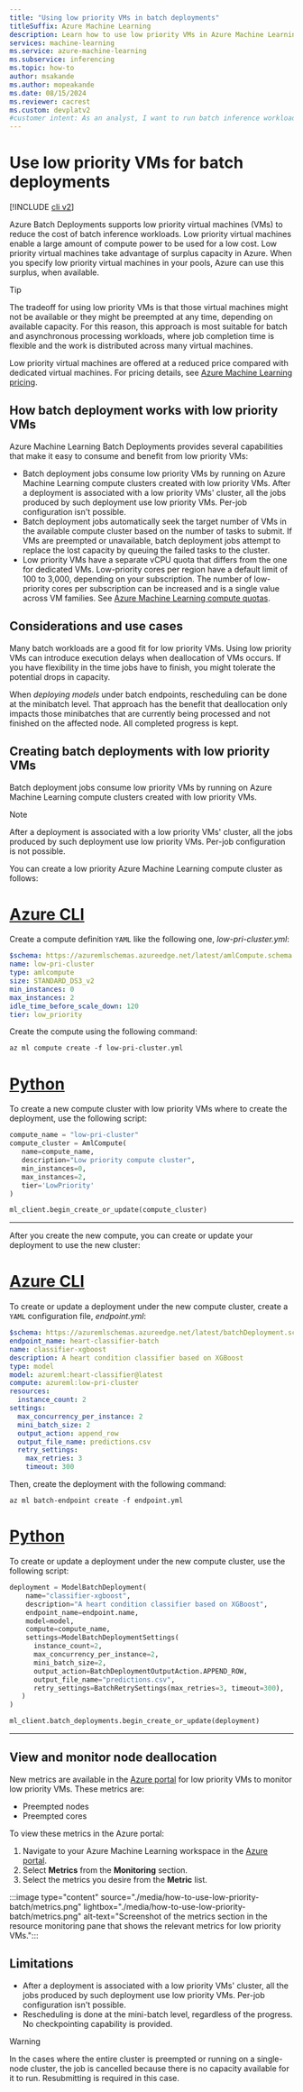 ```yaml
---
title: "Using low priority VMs in batch deployments"
titleSuffix: Azure Machine Learning
description: Learn how to use low priority VMs in Azure Machine Learning to save costs when you run batch inference jobs.
services: machine-learning
ms.service: azure-machine-learning
ms.subservice: inferencing
ms.topic: how-to
author: msakande
ms.author: mopeakande
ms.date: 08/15/2024
ms.reviewer: cacrest
ms.custom: devplatv2
#customer intent: As an analyst, I want to run batch inference workloads in the most cost efficient way possible.
---
```


# Use low priority VMs for batch deployments

[!INCLUDE [cli v2](includes/machine-learning-dev-v2.md)]

Azure Batch Deployments supports low priority virtual machines (VMs) to reduce the cost of batch inference workloads. Low priority virtual machines enable a large amount of compute power to be used for a low cost. Low priority virtual machines take advantage of surplus capacity in Azure. When you specify low priority virtual machines in your pools, Azure can use this surplus, when available.

> [!TIP]
> The tradeoff for using low priority VMs is that those virtual machines might not be available or they might be preempted at any time, depending on available capacity. For this reason, this approach is most suitable for batch and asynchronous processing workloads, where job completion time is flexible and the work is distributed across many virtual machines.

Low priority virtual machines are offered at a reduced price compared with dedicated virtual machines. For pricing details, see [Azure Machine Learning pricing](https://azure.microsoft.com/pricing/details/machine-learning/).

## How batch deployment works with low priority VMs

Azure Machine Learning Batch Deployments provides several capabilities that make it easy to consume and benefit from low priority VMs:

- Batch deployment jobs consume low priority VMs by running on Azure Machine Learning compute clusters created with low priority VMs. After a deployment is associated with a low priority VMs' cluster, all the jobs produced by such deployment use low priority VMs. Per-job configuration isn't possible.
- Batch deployment jobs automatically seek the target number of VMs in the available compute cluster based on the number of tasks to submit. If VMs are preempted or unavailable, batch deployment jobs attempt to replace the lost capacity by queuing the failed tasks to the cluster.
- Low priority VMs have a separate vCPU quota that differs from the one for dedicated VMs. Low-priority cores per region have a default limit of 100 to 3,000, depending on your subscription. The number of low-priority cores per subscription can be increased and is a single value across VM families. See [Azure Machine Learning compute quotas](how-to-manage-quotas.md#azure-machine-learning-compute).

## Considerations and use cases

Many batch workloads are a good fit for low priority VMs. Using low priority VMs can introduce execution delays when deallocation of VMs occurs. If you have flexibility in the time jobs have to finish, you might tolerate the potential drops in capacity.

When *deploying models* under batch endpoints, rescheduling can be done at the minibatch level. That approach has the benefit that deallocation only impacts those minibatches that are currently being processed and not finished on the affected node. All completed progress is kept.

## Creating batch deployments with low priority VMs

Batch deployment jobs consume low priority VMs by running on Azure Machine Learning compute clusters created with low priority VMs.

> [!NOTE]
> After a deployment is associated with a low priority VMs' cluster, all the jobs produced by such deployment use low priority VMs. Per-job configuration is not possible.

You can create a low priority Azure Machine Learning compute cluster as follows:

# [Azure CLI](#tab/cli)

Create a compute definition `YAML` like the following one, *low-pri-cluster.yml*:

```yaml
$schema: https://azuremlschemas.azureedge.net/latest/amlCompute.schema.json 
name: low-pri-cluster
type: amlcompute
size: STANDARD_DS3_v2
min_instances: 0
max_instances: 2
idle_time_before_scale_down: 120
tier: low_priority
```

Create the compute using the following command:

```azurecli
az ml compute create -f low-pri-cluster.yml
```

# [Python](#tab/sdk)

To create a new compute cluster with low priority VMs where to create the deployment, use the following script:

```python
compute_name = "low-pri-cluster"
compute_cluster = AmlCompute(
   name=compute_name, 
   description="Low priority compute cluster", 
   min_instances=0, 
   max_instances=2,
   tier='LowPriority'
)

ml_client.begin_create_or_update(compute_cluster)
```

---

After you create the new compute, you can create or update your deployment to use the new cluster:

# [Azure CLI](#tab/cli)

To create or update a deployment under the new compute cluster, create a `YAML` configuration file, *endpoint.yml*:

```yaml
$schema: https://azuremlschemas.azureedge.net/latest/batchDeployment.schema.json
endpoint_name: heart-classifier-batch
name: classifier-xgboost
description: A heart condition classifier based on XGBoost
type: model
model: azureml:heart-classifier@latest
compute: azureml:low-pri-cluster
resources:
  instance_count: 2
settings:
  max_concurrency_per_instance: 2
  mini_batch_size: 2
  output_action: append_row
  output_file_name: predictions.csv
  retry_settings:
    max_retries: 3
    timeout: 300
```

Then, create the deployment with the following command:

```azurecli
az ml batch-endpoint create -f endpoint.yml
```

# [Python](#tab/sdk)

To create or update a deployment under the new compute cluster, use the following script:

```python
deployment = ModelBatchDeployment(
    name="classifier-xgboost",
    description="A heart condition classifier based on XGBoost",
    endpoint_name=endpoint.name,
    model=model,
    compute=compute_name,
    settings=ModelBatchDeploymentSettings(
      instance_count=2,
      max_concurrency_per_instance=2,
      mini_batch_size=2,
      output_action=BatchDeploymentOutputAction.APPEND_ROW,
      output_file_name="predictions.csv",
      retry_settings=BatchRetrySettings(max_retries=3, timeout=300),
   )
)

ml_client.batch_deployments.begin_create_or_update(deployment)
```

---

## View and monitor node deallocation

New metrics are available in the [Azure portal](https://portal.azure.com) for low priority VMs to monitor low priority VMs. These metrics are:

- Preempted nodes
- Preempted cores

To view these metrics in the Azure portal:

1. Navigate to your Azure Machine Learning workspace in the [Azure portal](https://portal.azure.com).
1. Select **Metrics** from the **Monitoring** section.
1. Select the metrics you desire from the **Metric** list.

:::image type="content" source="./media/how-to-use-low-priority-batch/metrics.png" lightbox="./media/how-to-use-low-priority-batch/metrics.png" alt-text="Screenshot of the metrics section in the resource monitoring pane that shows the relevant metrics for low priority VMs.":::

## Limitations

- After a deployment is associated with a low priority VMs' cluster, all the jobs produced by such deployment use low priority VMs. Per-job configuration isn't possible.
- Rescheduling is done at the mini-batch level, regardless of the progress. No checkpointing capability is provided.

> [!WARNING]
> In the cases where the entire cluster is preempted or running on a single-node cluster, the job is cancelled because there is no capacity available for it to run. Resubmitting is required in this case.
